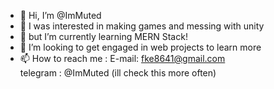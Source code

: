 - 👋 Hi, I’m @ImMuted
- 👀 I was interested in making games and messing with unity
- 🌱 but I’m currently learning MERN Stack! 
- 💞️ I’m looking to get engaged in web projects to learn more
- 📫 How to reach me :
                       E-mail: fke8641@gmail.com  
                       telegram : @ImMuted (ill check this more often)
